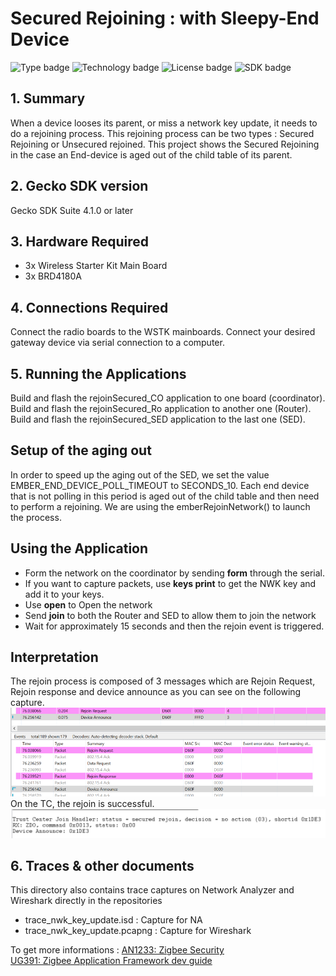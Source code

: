 # Secured Rejoining :  with Sleepy-End Device
![Type badge](https://img.shields.io/badge/Type-Virtual%20application-green)
![Technology badge](https://img.shields.io/badge/Technology-Zigbee-green)
![License badge](https://img.shields.io/badge/License-Zlib-green)
![SDK badge](https://img.shields.io/badge/SDK-v4.1.0-green)

## 1. Summary
When a device looses its parent, or miss a network key update, it needs to do a rejoining process. This rejoining process can be two types : Secured Rejoining or Unsecured rejoined.
This project shows the Secured Rejoining in the case an End-device is aged out of the child table of its parent.

## 2. Gecko SDK version
Gecko SDK Suite 4.1.0 or later
## 3. Hardware Required
* 3x Wireless Starter Kit Main Board 
* 3x BRD4180A
## 4. Connections Required
Connect the radio boards to the WSTK mainboards. Connect your desired gateway device via serial connection to a computer. 

## 5. Running the Applications
Build and flash the rejoinSecured_CO application to one board (coordinator).
Build and flash the rejoinSecured_Ro application to another one (Router).
Build and flash the rejoinSecured_SED application to the last one (SED).

## Setup of the aging out
In order to speed up the aging out of the SED, we set the value EMBER_END_DEVICE_POLL_TIMEOUT to SECONDS_10. Each end device that is not polling in this period is aged out of the child table and then need to perform a rejoining. We are using the emberRejoinNetwork() to launch the process.
## Using the Application
* Form the network on the coordinator by sending **form** through the serial.
* If you want to capture packets, use **keys print** to get the NWK key and add it to your keys.
* Use **open** to Open the network
* Send **join** to both the Router and SED to allow them to join the network
* Wait for approximately 15 seconds and then the rejoin event is triggered.

## Interpretation
The rejoin process is composed of 3 messages which are Rejoin Request, Rejoin response and device announce
as you can see on the following capture.\
![alt text](doc/rejoinCapture.PNG "Rejoin Trace")\
On the TC, the rejoin is successful.
![alt text](doc/SecuredRejoinTC.PNG "Secured Rejoining")

## 6. Traces & other documents
This directory also contains trace captures on Network Analyzer and Wireshark directly in the repositories
* trace_nwk_key_update.isd : Capture for NA
* trace_nwk_key_update.pcapng : Capture for Wireshark   

To get more informations : [AN1233: Zigbee Security](https://www.silabs.com/documents/public/application-notes/an1233-zigbee-security.pdf)\
[UG391: Zigbee Application Framework dev guide](https://www.silabs.com/documents/public/user-guides/ug391-zigbee-app-framework-dev-guide.pdf)